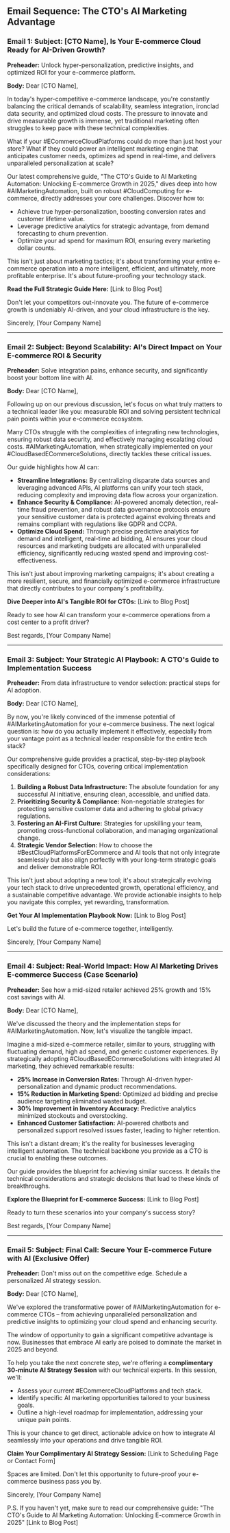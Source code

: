 ## Email Sequence: The CTO's AI Marketing Advantage

### Email 1: Subject: [CTO Name], Is Your E-commerce Cloud Ready for AI-Driven Growth?

**Preheader:** Unlock hyper-personalization, predictive insights, and optimized ROI for your e-commerce platform.

**Body:**
Dear [CTO Name],

In today's hyper-competitive e-commerce landscape, you're constantly balancing the critical demands of scalability, seamless integration, ironclad data security, and optimized cloud costs. The pressure to innovate and drive measurable growth is immense, yet traditional marketing often struggles to keep pace with these technical complexities.

What if your #ECommerceCloudPlatforms could do more than just host your store? What if they could power an intelligent marketing engine that anticipates customer needs, optimizes ad spend in real-time, and delivers unparalleled personalization at scale?

Our latest comprehensive guide, "The CTO's Guide to AI Marketing Automation: Unlocking E-commerce Growth in 2025," dives deep into how #AIMarketingAutomation, built on robust #CloudComputing for e-commerce, directly addresses your core challenges. Discover how to:

*   Achieve true hyper-personalization, boosting conversion rates and customer lifetime value.
*   Leverage predictive analytics for strategic advantage, from demand forecasting to churn prevention.
*   Optimize your ad spend for maximum ROI, ensuring every marketing dollar counts.

This isn't just about marketing tactics; it's about transforming your entire e-commerce operation into a more intelligent, efficient, and ultimately, more profitable enterprise. It's about future-proofing your technology stack.

**Read the Full Strategic Guide Here:** [Link to Blog Post]

Don't let your competitors out-innovate you. The future of e-commerce growth is undeniably AI-driven, and your cloud infrastructure is the key.

Sincerely,
[Your Company Name]

---

### Email 2: Subject: Beyond Scalability: AI's Direct Impact on Your E-commerce ROI & Security

**Preheader:** Solve integration pains, enhance security, and significantly boost your bottom line with AI.

**Body:**
Dear [CTO Name],

Following up on our previous discussion, let's focus on what truly matters to a technical leader like you: measurable ROI and solving persistent technical pain points within your e-commerce ecosystem.

Many CTOs struggle with the complexities of integrating new technologies, ensuring robust data security, and effectively managing escalating cloud costs. #AIMarketingAutomation, when strategically implemented on your #CloudBasedECommerceSolutions, directly tackles these critical issues.

Our guide highlights how AI can:

*   **Streamline Integrations:** By centralizing disparate data sources and leveraging advanced APIs, AI platforms can unify your tech stack, reducing complexity and improving data flow across your organization.
*   **Enhance Security & Compliance:** AI-powered anomaly detection, real-time fraud prevention, and robust data governance protocols ensure your sensitive customer data is protected against evolving threats and remains compliant with regulations like GDPR and CCPA.
*   **Optimize Cloud Spend:** Through precise predictive analytics for demand and intelligent, real-time ad bidding, AI ensures your cloud resources and marketing budgets are allocated with unparalleled efficiency, significantly reducing wasted spend and improving cost-effectiveness.

This isn't just about improving marketing campaigns; it's about creating a more resilient, secure, and financially optimized e-commerce infrastructure that directly contributes to your company's profitability.

**Dive Deeper into AI's Tangible ROI for CTOs:** [Link to Blog Post]

Ready to see how AI can transform your e-commerce operations from a cost center to a profit driver?

Best regards,
[Your Company Name]

---

### Email 3: Subject: Your Strategic AI Playbook: A CTO's Guide to Implementation Success

**Preheader:** From data infrastructure to vendor selection: practical steps for AI adoption.

**Body:**
Dear [CTO Name],

By now, you're likely convinced of the immense potential of #AIMarketingAutomation for your e-commerce business. The next logical question is: how do you actually implement it effectively, especially from your vantage point as a technical leader responsible for the entire tech stack?

Our comprehensive guide provides a practical, step-by-step playbook specifically designed for CTOs, covering critical implementation considerations:

1.  **Building a Robust Data Infrastructure:** The absolute foundation for any successful AI initiative, ensuring clean, accessible, and unified data.
2.  **Prioritizing Security & Compliance:** Non-negotiable strategies for protecting sensitive customer data and adhering to global privacy regulations.
3.  **Fostering an AI-First Culture:** Strategies for upskilling your team, promoting cross-functional collaboration, and managing organizational change.
4.  **Strategic Vendor Selection:** How to choose the #BestCloudPlatformsForECommerce and AI tools that not only integrate seamlessly but also align perfectly with your long-term strategic goals and deliver demonstrable ROI.

This isn't just about adopting a new tool; it's about strategically evolving your tech stack to drive unprecedented growth, operational efficiency, and a sustainable competitive advantage. We provide actionable insights to help you navigate this complex, yet rewarding, transformation.

**Get Your AI Implementation Playbook Now:** [Link to Blog Post]

Let's build the future of e-commerce together, intelligently.

Sincerely,
[Your Company Name]

---

### Email 4: Subject: Real-World Impact: How AI Marketing Drives E-commerce Success (Case Scenario)

**Preheader:** See how a mid-sized retailer achieved 25% growth and 15% cost savings with AI.

**Body:**
Dear [CTO Name],

We've discussed the theory and the implementation steps for #AIMarketingAutomation. Now, let's visualize the tangible impact.

Imagine a mid-sized e-commerce retailer, similar to yours, struggling with fluctuating demand, high ad spend, and generic customer experiences. By strategically adopting #CloudBasedECommerceSolutions with integrated AI marketing, they achieved remarkable results:

*   **25% Increase in Conversion Rates:** Through AI-driven hyper-personalization and dynamic product recommendations.
*   **15% Reduction in Marketing Spend:** Optimized ad bidding and precise audience targeting eliminated wasted budget.
*   **30% Improvement in Inventory Accuracy:** Predictive analytics minimized stockouts and overstocking.
*   **Enhanced Customer Satisfaction:** AI-powered chatbots and personalized support resolved issues faster, leading to higher retention.

This isn't a distant dream; it's the reality for businesses leveraging intelligent automation. The technical backbone you provide as a CTO is crucial to enabling these outcomes.

Our guide provides the blueprint for achieving similar success. It details the technical considerations and strategic decisions that lead to these kinds of breakthroughs.

**Explore the Blueprint for E-commerce Success:** [Link to Blog Post]

Ready to turn these scenarios into your company's success story?

Best regards,
[Your Company Name]

---

### Email 5: Subject: Final Call: Secure Your E-commerce Future with AI (Exclusive Offer)

**Preheader:** Don't miss out on the competitive edge. Schedule a personalized AI strategy session.

**Body:**
Dear [CTO Name],

We've explored the transformative power of #AIMarketingAutomation for e-commerce CTOs – from achieving unparalleled personalization and predictive insights to optimizing your cloud spend and enhancing security.

The window of opportunity to gain a significant competitive advantage is now. Businesses that embrace AI early are poised to dominate the market in 2025 and beyond.

To help you take the next concrete step, we're offering a **complimentary 30-minute AI Strategy Session** with our technical experts. In this session, we'll:

*   Assess your current #ECommerceCloudPlatforms and tech stack.
*   Identify specific AI marketing opportunities tailored to your business goals.
*   Outline a high-level roadmap for implementation, addressing your unique pain points.

This is your chance to get direct, actionable advice on how to integrate AI seamlessly into your operations and drive tangible ROI.

**Claim Your Complimentary AI Strategy Session:** [Link to Scheduling Page or Contact Form]

Spaces are limited. Don't let this opportunity to future-proof your e-commerce business pass you by.

Sincerely,
[Your Company Name]

P.S. If you haven't yet, make sure to read our comprehensive guide: "The CTO's Guide to AI Marketing Automation: Unlocking E-commerce Growth in 2025" [Link to Blog Post]